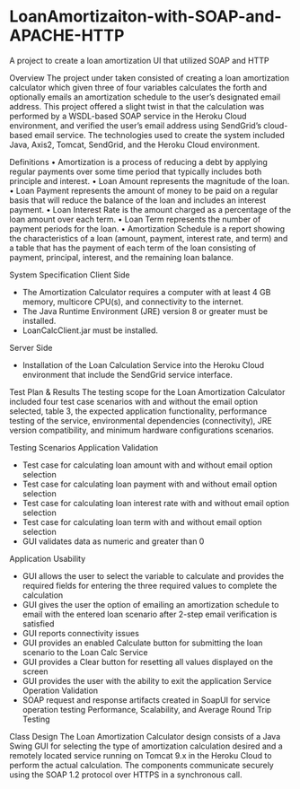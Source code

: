 # LoanAmortizaiton-with-SOAP-and-APACHE-HTTP
A project to create a loan amortization UI that utilized SOAP and HTTP

Overview
   The project under taken consisted of creating a loan amortization calculator which given three of four variables calculates the forth and optionally emails an amortization schedule to the user’s designated email address. This project offered a slight twist in that the calculation was performed by a WSDL-based SOAP service in the Heroku Cloud environment, and verified the user’s email address using SendGrid’s cloud-based email service. The technologies used to create the system included Java, Axis2, Tomcat, SendGrid, and the Heroku Cloud environment.
   
   Definitions
•	Amortization is a process of reducing a debt by applying regular payments over some time period that typically includes both principle and interest. 
•	Loan Amount represents the magnitude of the loan. 
•	Loan Payment represents the amount of money to be paid on a regular basis that will reduce the balance of the loan and includes an interest payment.
•	Loan Interest Rate is the amount charged as a percentage of the loan amount over each term.
•	Loan Term represents the number of payment periods for the loan.
•	Amortization Schedule is a report showing the characteristics of a loan (amount, payment, interest rate, and term) and a table that has the payment of each term of the loan consisting of payment, principal, interest, and the remaining loan balance.

System Specification
Client Side
-	The Amortization Calculator requires a computer with at least 4 GB memory, multicore CPU(s), and connectivity to the internet.
-	The Java Runtime Environment (JRE) version 8 or greater must be installed.
-	LoanCalcClient.jar must be installed.

Server Side
-	Installation of the Loan Calculation Service into the Heroku Cloud environment that include the SendGrid service interface.

Test Plan & Results
   The testing scope for the Loan Amortization Calculator included four test case scenarios with and without the email option selected, table 3, the expected application functionality, performance testing of the service, environmental dependencies (connectivity), JRE version compatibility, and minimum hardware configurations scenarios.

Testing Scenarios
Application Validation
-	Test case for calculating loan amount with and without email option selection
-	Test case for calculating loan payment with and without email option selection
-	Test case for calculating loan interest rate with and without email option selection
-	Test case for calculating loan term with and without email option selection
-	GUI validates data as numeric and greater than 0

Application Usability
-	GUI allows the user to select the variable to calculate and provides the required fields for entering the three required values to complete the calculation
-	GUI gives the user the option of emailing an amortization schedule to email with the entered loan scenario after 2-step email verification is satisfied
-	GUI reports connectivity issues
-	GUI provides an enabled Calculate button for submitting the loan scenario to the Loan Calc Service
-	GUI provides a Clear button for resetting all values displayed on the screen
-	GUI provides the user with the ability to exit the application
Service Operation Validation 
-	SOAP request and response artifacts created in SoapUI for service operation testing Performance, Scalability, and Average Round Trip Testing

Class Design
   The Loan Amortization Calculator design consists of a Java Swing GUI for selecting the type of amortization calculation desired and a remotely located service running on Tomcat 9.x in the Heroku Cloud to perform the actual calculation. The components communicate securely using the SOAP 1.2 protocol over HTTPS in a synchronous call.




